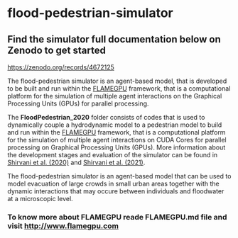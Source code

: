 # flood-pedestrian-simulator
## Find the simulator full documentation below on Zenodo to get started
https://zenodo.org/records/4672125

The flood-pedestrian simulator is an agent-based model, that is developed to be built and run within the [FLAMEGPU](http://www.flamegpu.com/) framework, that is a computational platform for the simulation of multiple agent interactions on the Graphical Processing Units (GPUs) for parallel processing.

The **FloodPedestrian_2020** folder consists of codes that is used to dynamically couple a hydrodynamic model to a pedestrian model to build and run within the [FLAMEGPU](http://www.flamegpu.com/) framework, that is a computational platform for the simulation of multiple agent interactions on CUDA Cores for parallel processing on Graphical Processing Units (GPUs). More information about the development stages and evaluation of the simulator can be found in [Shirvani et al. (2020)](https://iwaponline.com/jh/article/22/5/1078/75432/Agent-based-modelling-of-pedestrian-responses) and [Shirvani et al. (2021)](https://onlinelibrary.wiley.com/doi/abs/10.1111/jfr3.12695). 

The flood-pedestrian simulator is an agent-based model that can be used to model evacuation of large crowds in small urban areas together with the dynamic interactions that may occure between individuals and floodwater at a microscopic level.

### To know more about FLAMEGPU reade FLAMEGPU.md file and visit http://www.flamegpu.com
